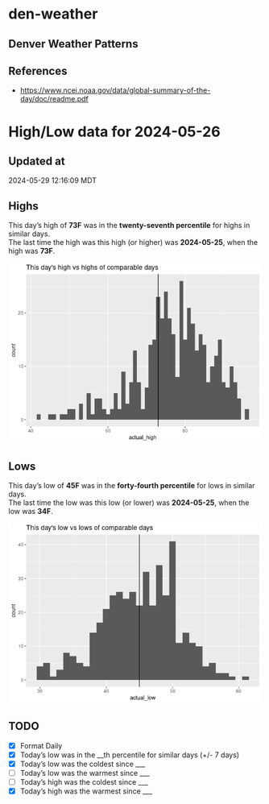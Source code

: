 

# den-weather

## Denver Weather Patterns

## References

- <https://www.ncei.noaa.gov/data/global-summary-of-the-day/doc/readme.pdf>

# High/Low data for 2024-05-26

## Updated at

2024-05-29 12:16:09 MDT

## Highs

This day’s high of **73F** was in the **twenty-seventh percentile** for
highs in similar days.  
The last time the high was this high (or higher) was **2024-05-25**,
when the high was **73F**.

![](readme_files/figure-commonmark/unnamed-chunk-4-1.png)

## Lows

This day’s low of **45F** was in the **forty-fourth percentile** for
lows in similar days.  
The last time the low was this low (or lower) was **2024-05-25**, when
the low was **34F**.

![](readme_files/figure-commonmark/unnamed-chunk-6-1.png)

## TODO

- [x] Format Daily
- [x] Today’s low was in the \_\_th percentile for similar days (+/- 7
  days)
- [x] Today’s low was the coldest since \_\_\_
- [ ] Today’s low was the warmest since \_\_\_
- [ ] Today’s high was the coldest since \_\_\_
- [x] Today’s high was the warmest since \_\_\_
